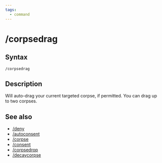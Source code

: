 ```yaml
---
tags:
  - command
---
```


# /corpsedrag

## Syntax

<!--cmd-syntax-start-->
```eqcommand
/corpsedrag
```
<!--cmd-syntax-end-->

## Description

<!--cmd-desc-start-->
Will auto-drag your current targeted corpse, if permitted. You can drag up to two corpses.
<!--cmd-desc-end-->

## See also

- [/deny](cmd-deny.md)
- [/autoconsent](cmd-autoconsent.md)
- [/corpse](cmd-corpse.md)
- [/consent](cmd-consent.md)
- [/corpsedrop](cmd-corpsedrop.md)
- [/decaycorpse](cmd-decaycorpse.md)